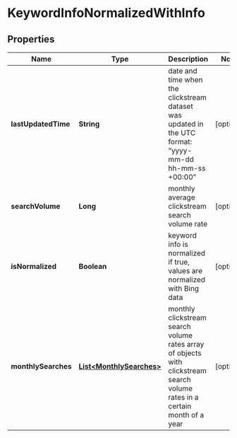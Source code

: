 

# KeywordInfoNormalizedWithInfo


## Properties

| Name | Type | Description | Notes |
|------------ | ------------- | ------------- | -------------|
|**lastUpdatedTime** | **String** | date and time when the clickstream dataset was updated in the UTC format: “yyyy-mm-dd hh-mm-ss +00:00” |  [optional] |
|**searchVolume** | **Long** | monthly average clickstream search volume rate |  [optional] |
|**isNormalized** | **Boolean** | keyword info is normalized if true, values are normalized with Bing data |  [optional] |
|**monthlySearches** | [**List&lt;MonthlySearches&gt;**](MonthlySearches.md) | monthly clickstream search volume rates array of objects with clickstream search volume rates in a certain month of a year |  [optional] |



